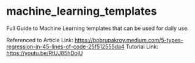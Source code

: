 # machine_learning_templates
Full Guide to Machine Learning templates that can be used for daily use.

Referenced to 
Article Link: https://bobrupakroy.medium.com/5-types-regression-in-45-lines-of-code-25f512555da4
Tutorial Link: https://youtu.be/RtUJ85hDojU
